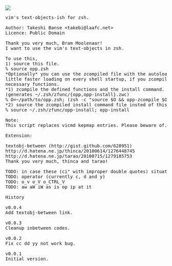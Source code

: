 <img src="http://github.com/hchbaw/opp.zsh/raw/readme/ciw.png" />

<pre>
vim's text-objects-ish for zsh.

Author: Takeshi Banse &lt;takebi@laafc.net&gt;
Licence: Public Domain

Thank you very much, Bram Moolenaar!
I want to use the vim's text-objects in zsh.

To use this,
1) source this file.
% source opp.zsh
*Optionally* you can use the zcompiled file with the autoloading for a
little faster loading on every shell startup, if you zcompile the
necessary functions.
*1) zcompile the defined functions and the install command.
(generates ~/.zsh/zfunc/{opp,opp-install}.zwc)
% O=~/path/to/opp.zsh; (zsh -c "source $O && opp-zcompile $O ~/.zsh/zfunc")
*2) source the zcompiled install command file insted of this file.
% source ~/.zsh/zfunc/opp-install; opp-install

Note:
This script replaces vicmd kepmap entries. Please beware of.

Extension:

textobj-between (http://gist.github.com/628951)
http://d.hatena.ne.jp/thinca/20100614/1276448745
http://d.hatena.ne.jp/tarao/20100715/1279185753
Thank you very much, thinca and tarao!

TODO: in case these (ci" with improper double quotes) situations.
TODO: operator (currently c, d and y)
TODO: o_v o_V o_CTRL_V
TODO: aw aW iW as is op ip at it

History

v0.0.4
Add textobj-between link.

v0.0.3
Cleanup inbetween codes.

v0.0.2
Fix cc dd yy not work bug.

v0.0.1
Initial version.
</pre>

